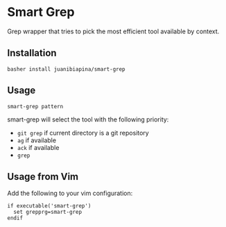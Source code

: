 # Smart Grep

Grep wrapper that tries to pick the most efficient tool available by context.

## Installation

```
basher install juanibiapina/smart-grep
```

## Usage

```
smart-grep pattern
```

smart-grep will select the tool with the following priority:

- `git grep` if current directory is a git repository
- `ag` if available
- `ack` if available
- `grep`

## Usage from Vim

Add the following to your vim configuration:

```
if executable('smart-grep')
  set grepprg=smart-grep
endif
```
